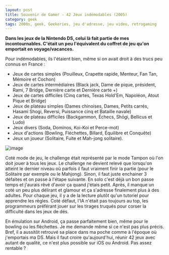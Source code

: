 ```yaml
---
layout: post
title: Souvenir de Gamer - 42 Jeux indémodables (2005)
category: geek
tags: 2000s, geek, Geekeries, jeu d'adresse, jeu video, retrogaming
---
```

**Dans les jeux de la Nintendo DS, celui là fait partie de mes incontournables. C'était un peu l'équivalent du coffret de jeu qu'on emportait en voyage/vacances.**

Pour indémodables, ils l'étaient bien, même si on avait droit à des trucs peu connus en France :

* Jeux de cartes simples (Pouilleux, Crapette rapide, Menteur, Fan Tan, Mémoire et Cochon)
* Jeux de cartes intermédiaires (Black jack, Dame de pique, président, Rami, 7 Bridge, Dernière carte et Dernière carte +)
* Jeux de cartes difficiles (Cinq cartes, Texas Hold'Em, Napoléon, Atout Pique et Bridge)
* Jeux de plateau simples (Dames chinoises, Dames, Petits carrés, Hasami Shogi, Reversi, Puissance cinq et Bataille navale)
* Jeux de plateau difficiles (Backgammon, Échecs, Shōgi, Bellicus et Ludo)
* Jeux divers (Soda, Dominos, Koi-Koi et Perce-mot)
* Jeux d'actions (Bowling, Fléchettes, Billard, Équilibre et Conquête)
* Jeux un joueur (Solitaire, Fuite et Mah-jong solitaire).

![image](https://filedn.eu/llqi9IBxlYouGRXYG2xlROb/img/2017/42jeux.png)

Coté mode de jeu, le challenge était représenté par le mode Tampon où l'on doit jouer à tous les jeux. Le challenge ne devient relevé que lorsqu'on atteint le dernier niveau où parfois il faut vraiment finir la partie (pour le Solitaire par exemple ou le Mahjong). Sinon, il faut juste enchainer 3 défaites et on passe à l'étape suivante. En solo c'est déjà un bon passe temps et j'aurais rêvé d'avoir ça quand j'étais petit. Après, il manque un coté un peu plus délirant et glamour et ça s'adresse finalement plus à des adultes. Pour chaque jeu, il y a de la lecture plutôt qu'un tutoriel pour apprendre les règles. Coté défaut, l'IA n'était pas toujours au top, les programmeurs préférant jouer sur les tirages truqués pour corser la difficulté dans les jeux de dés.

En émulation sur Android, ça passe parfaitement bien, même pour le bowling ou les fléchettes. Je me demande même si ce n'est pas plus précis. Bref, il a aussitôt retrouvé sa place dans ma poche comme à l'époque où j'emportais ma DS. Mais il faut croire qu'aujourd'hui, réunir 42 jeux avec autant de qualité, ce n'est plus possible sur iOS ou Android. Pas assez rentable ?
